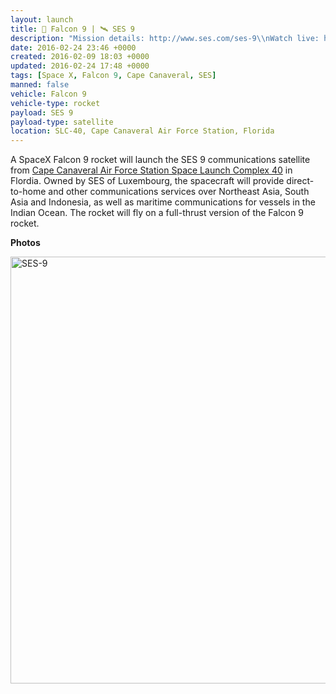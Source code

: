 ```yaml
---
layout: launch
title: 🚀 Falcon 9 | 🛰 SES 9
description: "Mission details: http://www.ses.com/ses-9\\nWatch live: http://www.spacex.com/webcast"
date: 2016-02-24 23:46 +0000
created: 2016-02-09 18:03 +0000
updated: 2016-02-24 17:48 +0000
tags: [Space X, Falcon 9, Cape Canaveral, SES]
manned: false
vehicle: Falcon 9
vehicle-type: rocket
payload: SES 9
payload-type: satellite
location: SLC-40, Cape Canaveral Air Force Station, Florida
---
```


A SpaceX Falcon 9 rocket will launch the SES 9 communications satellite from [Cape Canaveral Air Force Station Space Launch Complex 40](https://en.m.wikipedia.org/wiki/Cape_Canaveral_Air_Force_Station_Space_Launch_Complex_40) in Flordia. Owned by SES of Luxembourg, the spacecraft will provide direct-to-home and other communications services over Northeast Asia, South Asia and Indonesia, as well as maritime communications for vessels in the Indian Ocean. The rocket will fly on a full-thrust version of the Falcon 9 rocket.

__Photos__

<a data-flickr-embed="true" href="https://www.flickr.com/photos/launchcalendar/galleries/72157664441778520/" title="Falcon 9 | SES-9, a gallery by launchcalendar, on Flickr"><img src="https://farm2.staticflickr.com/1550/24585667074_e3591063b1_b.jpg" width="1024" height="683" alt="SES-9"></a><script async src="https://embedr.flickr.com/assets/client-code.js" charset="utf-8"></script>
